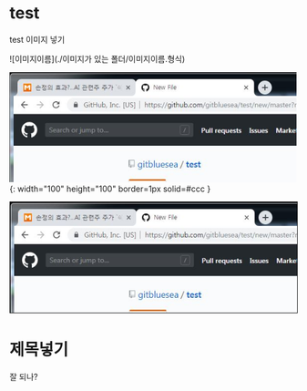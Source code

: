 # test

test 이미지 넣기

![이미지이름](./이미지가 있는 폴더/이미지이름.형식)

![test](./test.JPG){: width="100" height="100" border=1px solid=#ccc }

<img src="./test.JPG" border=1>

# 제목넣기
잘 되나?
